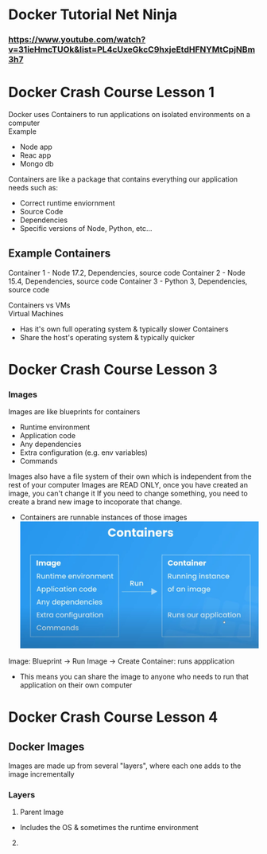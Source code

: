 # Docker Tutorial Net Ninja
### https://www.youtube.com/watch?v=31ieHmcTUOk&list=PL4cUxeGkcC9hxjeEtdHFNYMtCpjNBm3h7
# Docker Crash Course Lesson 1
Docker uses Containers to run applications on isolated environments on a computer<br>
Example
- Node app
- Reac app
- Mongo db

Containers are like a package that contains everything our application needs such as:
- Correct runtime enviornment
- Source Code 
- Dependencies
- Specific versions of Node, Python, etc...

## Example Containers
Container 1 - Node 17.2, Dependencies, source code 
Container 2 - Node 15.4, Dependencies, source code
Container 3 - Python 3, Dependencies, source code 

Containers vs VMs <br>
Virtual Machines
- Has it's own full operating system & typically slower
Containers
- Share the host's operating system & typically quicker

# Docker Crash Course Lesson 3
### Images
Images are like blueprints for containers
- Runtime environment
- Application code
- Any dependencies
- Extra configuration (e.g. env variables)
- Commands

Images also have a file system of their own which is independent from the rest of your computer
Images are READ ONLY, once you have created an image, you can't change it 
If you need to change something, you need to create a brand new image to incoporate that change. 

- Containers are runnable instances of those images
![Image -> Container Relationship](/docker/Images_to_Containers.jpg)

Image: Blueprint -> Run Image -> Create Container: runs appplication 
- This means you can share the image to anyone who needs to run that application on their own computer

# Docker Crash Course Lesson 4
## Docker Images
Images are made up from several "layers", where each one adds to the image incrementally
### Layers
1. Parent Image
- Includes the OS & sometimes the runtime environment
2. 


